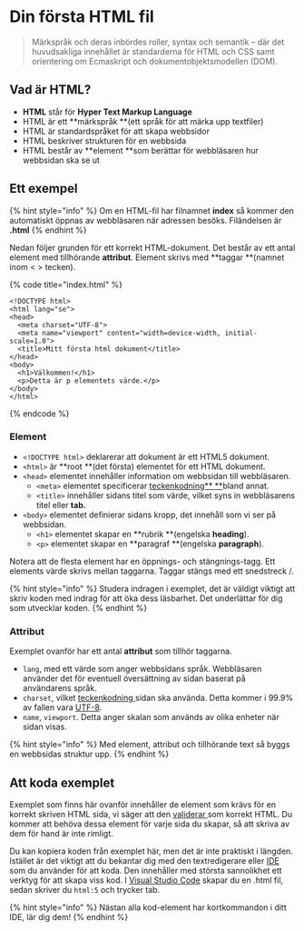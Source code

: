 # Din första HTML fil

> Märkspråk och deras inbördes roller, syntax och semantik – där det huvudsakliga innehållet är standarderna för HTML och CSS samt orientering om Ecmaskript och dokumentobjektsmodellen (DOM).

## Vad är HTML?

* **HTML** står för **Hyper Text Markup Language**
* HTML är ett **märkspråk **(ett språk för att märka upp textfiler)
* HTML är standardspråket för att skapa webbsidor
* HTML beskriver strukturen för en webbsida
* HTML består av **element **som berättar för webbläsaren hur webbsidan ska se ut

## Ett exempel

{% hint style="info" %}
Om en HTML-fil har filnamnet **index** så kommer den automatiskt öppnas av webbläsaren när adressen besöks. Filändelsen är **.html**
{% endhint %}

Nedan följer grunden för ett korrekt HTML-dokument. Det består av ett antal element med tillhörande **attribut**. Element skrivs med **taggar **(namnet inom < > tecken).

{% code title="index.html" %}
```markup
<!DOCTYPE html>
<html lang="se">
<head>
  <meta charset="UTF-8">
  <meta name="viewport" content="width=device-width, initial-scale=1.0">
  <title>Mitt första html dokument</title>
</head>
<body>
  <h1>Välkommen!</h1>
  <p>Detta är p elementets värde.</p>
</body>
</html>
```
{% endcode %}

### Element

* `<!DOCTYPE html>` deklarerar att dokument är ett HTML5 dokument.
* `<html>` är **root **(det första) elementet för ett HTML dokument.
* `<head>` elementet innehåller information om webbsidan till webbläsaren.
  * `<meta>` elementet specificerar [teckenkodning** **](../teknisk-orientering/teckenkodning.md)bland annat.
  * `<title>` innehåller sidans titel som värde, vilket syns in webbläsarens titel eller **tab.**
* `<body>` elementet definierar sidans kropp, det innehåll som vi ser på webbsidan.
  * `<h1>` elementet skapar en **rubrik **(engelska **heading**).
  * `<p>` elementet skapar en **paragraf **(engelska **paragraph**).

Notera att de flesta element har en öppnings- och stängnings-tagg. Ett elements värde skrivs mellan taggarna. Taggar stängs med ett snedstreck /.

{% hint style="info" %}
Studera indragen i exemplet, det är väldigt viktigt att skriv koden med indrag för att öka dess läsbarhet. Det underlättar för dig som utvecklar koden.
{% endhint %}

### Attribut

Exemplet ovanför har ett antal **attribut** som tillhör taggarna.

* `lang`, med ett värde som anger webbsidans språk. Webbläsaren använder det för eventuell översättning av sidan baserat på användarens språk.
* `charset`, vilket [teckenkodning ](../teknisk-orientering/teckenkodning.md)sidan ska använda. Detta kommer i 99.9% av fallen vara [UTF-8](../teknisk-orientering/teckenkodning.md#utf-8).
* `name`, `viewport`. Detta anger skalan som används av olika enheter när sidan visas.

{% hint style="info" %}
Med element, attribut och tillhörande text så byggs en webbsidas struktur upp.
{% endhint %}

## Att koda exemplet

Exemplet som finns här ovanför innehåller de element som krävs för en korrekt skriven HTML sida, vi säger att den [validerar ](../tester/kodkvalitet.md#validering)som korrekt HTML. Du kommer att behöva dessa element för varje sida du skapar, så att skriva av dem för hand är inte rimligt.

Du kan kopiera koden från exemplet här, men det är inte praktiskt i längden. Istället är det viktigt att du bekantar dig med den textredigerare eller [IDE ](../verktyg/visual-studio-code.md)som du använder för att koda. Den innehåller med största sannolikhet ett verktyg för att skapa viss kod. I [Visual Studio Code](../verktyg/visual-studio-code.md) skapar du en .html fil, sedan skriver du `html:5` och trycker tab.

{% hint style="info" %}
Nästan alla kod-element har kortkommandon i ditt IDE, lär dig dem!
{% endhint %}
